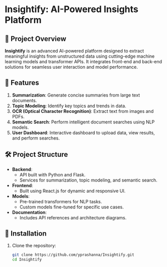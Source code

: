 # Insightify: AI-Powered Insights Platform

## 🌟 Project Overview
**Insightify** is an advanced AI-powered platform designed to extract meaningful insights from unstructured data using cutting-edge machine learning models and transformer APIs. It integrates front-end and back-end solutions for seamless user interaction and model performance.

## 🔧 Features
1. **Summarization**: Generate concise summaries from large text documents.
2. **Topic Modeling**: Identify key topics and trends in data.
3. **OCR (Optical Character Recognition)**: Extract text from images and PDFs.
4. **Semantic Search**: Perform intelligent document searches using NLP models.
5. **User Dashboard**: Interactive dashboard to upload data, view results, and perform searches.

## 🛠️ Project Structure
- **Backend**:
  - API built with Python and Flask.
  - Services for summarization, topic modeling, and semantic search.
- **Frontend**:
  - Built using React.js for dynamic and responsive UI.
- **Models**:
  - Pre-trained transformers for NLP tasks.
  - Custom models fine-tuned for specific use cases.
- **Documentation**:
  - Includes API references and architecture diagrams.

## 🚀 Installation
1. Clone the repository:

   ```bash
   git clone https://github.com/yprashanna/Insightify.git
   cd Insightify

